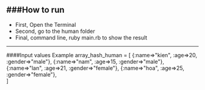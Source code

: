 ###How to run
---

- First, Open the Terminal
- Second, go to the human folder
- Final, command line, ruby main.rb to show the result

---
####Input values
Example
array_hash_human = [
		{:name=>"kien", :age=>20, :gender=>"male"}, 
		{:name=>"nam", :age=>15, :gender=>"male"}, 
		{:name=>"lan", :age=>21, :gender=>"female"},
		{:name=>"hoa", :age=>25, :gender=>"female"},		
	]
